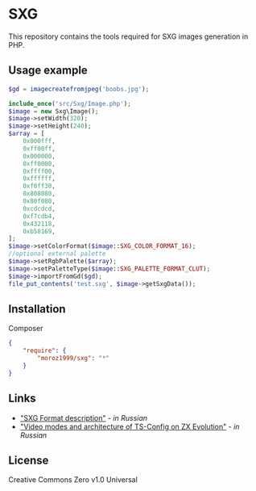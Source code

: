 # SXG
This repository contains the tools required for SXG images generation in PHP.

## Usage example
```php
$gd = imagecreatefromjpeg('boobs.jpg');

include_once('src/Sxg/Image.php');
$image = new Sxg\Image();
$image->setWidth(320);
$image->setHeight(240);
$array = [
    0x000fff,
    0xff00ff,
    0x000000,
    0xff0000,
    0xffff00,
    0xffffff,
    0xf0ff30,
    0x808080,
    0x80f080,
    0xcdcdcd,
    0xf7cdb4,
    0x432118,
    0xb58169,
];
$image->setColorFormat($image::SXG_COLOR_FORMAT_16);
//optional external palette
$image->setRgbPalette($array);
$image->setPaletteType($image::SXG_PALETTE_FORMAT_CLUT);
$image->importFromGd($gd);
file_put_contents('test.sxg', $image->getSxgData());
```
## Installation
Composer
```json
{
    "require": {
		"moroz1999/sxg": "*"
    }
}
```

## Links
- ["SXG Format description"](http://tslabs.info/forum/viewtopic.php?f=25&t=526) - *in Russian*
- ["Video modes and architecture of TS-Config on ZX Evolution"](http://tslabs.info/forum/viewtopic.php?f=35&t=178) - *in Russian*

## License
Creative Commons Zero v1.0 Universal
